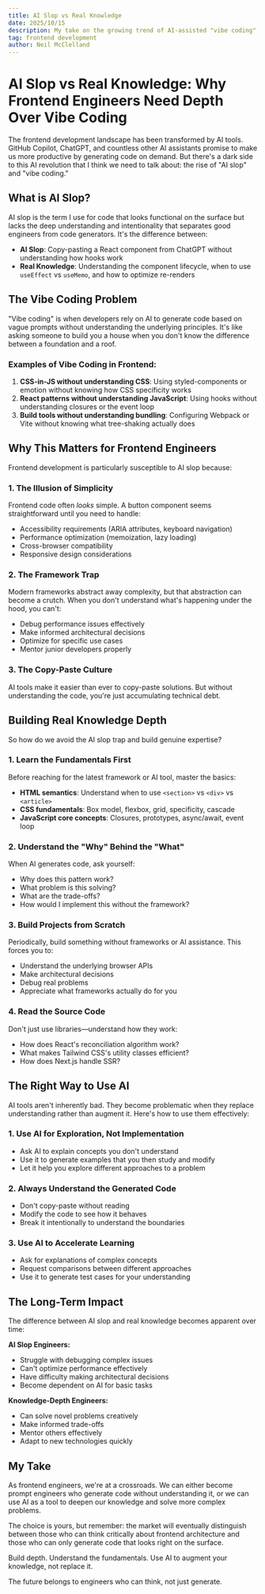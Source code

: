 ```yaml
---
title: AI Slop vs Real Knowledge
date: 2025/10/15
description: My take on the growing trend of AI-assisted "vibe coding" versus building genuine technical depth as a frontend engineer.
tag: frontend development
author: Neil McClelland
---
```


# AI Slop vs Real Knowledge: Why Frontend Engineers Need Depth Over Vibe Coding

The frontend development landscape has been transformed by AI tools. GitHub Copilot, ChatGPT, and countless other AI assistants promise to make us more productive by generating code on demand. But there's a dark side to this AI revolution that I think we need to talk about: the rise of "AI slop" and "vibe coding."

## What is AI Slop?

AI slop is the term I use for code that looks functional on the surface but lacks the deep understanding and intentionality that separates good engineers from code generators. It's the difference between:

- **AI Slop**: Copy-pasting a React component from ChatGPT without understanding how hooks work
- **Real Knowledge**: Understanding the component lifecycle, when to use `useEffect` vs `useMemo`, and how to optimize re-renders

## The Vibe Coding Problem

"Vibe coding" is when developers rely on AI to generate code based on vague prompts without understanding the underlying principles. It's like asking someone to build you a house when you don't know the difference between a foundation and a roof.

### Examples of Vibe Coding in Frontend:

1. **CSS-in-JS without understanding CSS**: Using styled-components or emotion without knowing how CSS specificity works
2. **React patterns without understanding JavaScript**: Using hooks without understanding closures or the event loop
3. **Build tools without understanding bundling**: Configuring Webpack or Vite without knowing what tree-shaking actually does

## Why This Matters for Frontend Engineers

Frontend development is particularly susceptible to AI slop because:

### 1. The Illusion of Simplicity
Frontend code often *looks* simple. A button component seems straightforward until you need to handle:
- Accessibility requirements (ARIA attributes, keyboard navigation)
- Performance optimization (memoization, lazy loading)
- Cross-browser compatibility
- Responsive design considerations

### 2. The Framework Trap
Modern frameworks abstract away complexity, but that abstraction can become a crutch. When you don't understand what's happening under the hood, you can't:
- Debug performance issues effectively
- Make informed architectural decisions
- Optimize for specific use cases
- Mentor junior developers properly

### 3. The Copy-Paste Culture
AI tools make it easier than ever to copy-paste solutions. But without understanding the code, you're just accumulating technical debt.

## Building Real Knowledge Depth

So how do we avoid the AI slop trap and build genuine expertise?

### 1. Learn the Fundamentals First
Before reaching for the latest framework or AI tool, master the basics:
- **HTML semantics**: Understand when to use `<section>` vs `<div>` vs `<article>`
- **CSS fundamentals**: Box model, flexbox, grid, specificity, cascade
- **JavaScript core concepts**: Closures, prototypes, async/await, event loop

### 2. Understand the "Why" Behind the "What"
When AI generates code, ask yourself:
- Why does this pattern work?
- What problem is this solving?
- What are the trade-offs?
- How would I implement this without the framework?

### 3. Build Projects from Scratch
Periodically, build something without frameworks or AI assistance. This forces you to:
- Understand the underlying browser APIs
- Make architectural decisions
- Debug real problems
- Appreciate what frameworks actually do for you

### 4. Read the Source Code
Don't just use libraries—understand how they work:
- How does React's reconciliation algorithm work?
- What makes Tailwind CSS's utility classes efficient?
- How does Next.js handle SSR?

## The Right Way to Use AI

AI tools aren't inherently bad. They become problematic when they replace understanding rather than augment it. Here's how to use them effectively:

### 1. Use AI for Exploration, Not Implementation
- Ask AI to explain concepts you don't understand
- Use it to generate examples that you then study and modify
- Let it help you explore different approaches to a problem

### 2. Always Understand the Generated Code
- Don't copy-paste without reading
- Modify the code to see how it behaves
- Break it intentionally to understand the boundaries

### 3. Use AI to Accelerate Learning
- Ask for explanations of complex concepts
- Request comparisons between different approaches
- Use it to generate test cases for your understanding

## The Long-Term Impact

The difference between AI slop and real knowledge becomes apparent over time:

**AI Slop Engineers:**
- Struggle with debugging complex issues
- Can't optimize performance effectively
- Have difficulty making architectural decisions
- Become dependent on AI for basic tasks

**Knowledge-Depth Engineers:**
- Can solve novel problems creatively
- Make informed trade-offs
- Mentor others effectively
- Adapt to new technologies quickly

## My Take

As frontend engineers, we're at a crossroads. We can either become prompt engineers who generate code without understanding it, or we can use AI as a tool to deepen our knowledge and solve more complex problems.

The choice is yours, but remember: the market will eventually distinguish between those who can think critically about frontend architecture and those who can only generate code that looks right on the surface.

Build depth. Understand the fundamentals. Use AI to augment your knowledge, not replace it.

The future belongs to engineers who can think, not just generate.
